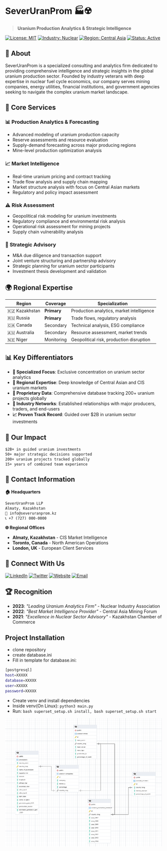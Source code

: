 # SeverUranProm 🏭☢️

> **Uranium Production Analytics & Strategic Intelligence**

[![License: MIT](https://img.shields.io/badge/License-MIT-yellow.svg)](https://opensource.org/licenses/MIT)
[![Industry: Nuclear](https://img.shields.io/badge/Industry-Nuclear-green.svg)](https://github.com/SeverUranProm)
[![Region: Central Asia](https://img.shields.io/badge/Region-Central%20Asia-blue.svg)](https://github.com/SeverUranProm)
[![Status: Active](https://img.shields.io/badge/Status-Active-brightgreen.svg)](https://github.com/SeverUranProm)

## 🎯 About

SeverUranProm is a specialized consulting and analytics firm dedicated to providing comprehensive intelligence and strategic insights in the global uranium production sector. Founded by industry veterans with deep expertise in nuclear fuel cycle economics, our company serves mining companies, energy utilities, financial institutions, and government agencies seeking to navigate the complex uranium market landscape.

## 🚀 Core Services

### 📊 Production Analytics & Forecasting
- Advanced modeling of uranium production capacity
- Reserve assessments and resource evaluation
- Supply-demand forecasting across major producing regions
- Mine-level production optimization analysis

### 📈 Market Intelligence
- Real-time uranium pricing and contract tracking
- Trade flow analysis and supply chain mapping
- Market structure analysis with focus on Central Asian markets
- Regulatory and policy impact assessment

### ⚠️ Risk Assessment
- Geopolitical risk modeling for uranium investments
- Regulatory compliance and environmental risk analysis
- Operational risk assessment for mining projects
- Supply chain vulnerability analysis

### 💼 Strategic Advisory
- M&A due diligence and transaction support
- Joint venture structuring and partnership advisory
- Strategic planning for uranium sector participants
- Investment thesis development and validation

## 🌍 Regional Expertise

| Region | Coverage | Specialization |
|--------|----------|----------------|
| 🇰🇿 Kazakhstan | **Primary** | Production analytics, market intelligence |
| 🇷🇺 Russia | **Primary** | Trade flows, regulatory analysis |
| 🇨🇦 Canada | Secondary | Technical analysis, ESG compliance |
| 🇦🇺 Australia | Secondary | Resource assessment, market trends |
| 🇳🇪 Niger | Monitoring | Geopolitical risk, production disruption |

## 📊 Key Differentiators

- **🎯 Specialized Focus**: Exclusive concentration on uranium sector analytics
- **📍 Regional Expertise**: Deep knowledge of Central Asian and CIS uranium markets
- **🔢 Proprietary Data**: Comprehensive database tracking 200+ uranium projects globally
- **🤝 Industry Networks**: Established relationships with major producers, traders, and end-users
- **📈 Proven Track Record**: Guided over $2B in uranium sector investments

## 🏢 Our Impact

```
$2B+ in guided uranium investments
50+ major strategic decisions supported
200+ uranium projects tracked globally
15+ years of combined team experience
```

## 📧 Contact Information

**🏠 Headquarters**
```
SeverUranProm LLP
Almaty, Kazakhstan
📧 info@severuranprom.kz
📞 +7 (727) 000-0000
```

**🌐 Regional Offices**
- **Almaty, Kazakhstan** - CIS Market Intelligence
- **Toronto, Canada** - North American Operations  
- **London, UK** - European Client Services

## 🤝 Connect With Us

[![LinkedIn](https://img.shields.io/badge/LinkedIn-SeverUranProm-blue?style=flat&logo=linkedin)](https://linkedin.com/company/severuranprom)
[![Twitter](https://img.shields.io/badge/Twitter-@SeverUranProm-1da1f2?style=flat&logo=twitter)](https://twitter.com/severuranprom)
[![Website](https://img.shields.io/badge/Website-severuranprom.com-orange?style=flat&logo=globe)](https://severuranprom.com)
[![Email](https://img.shields.io/badge/Email-info@severuranprom.kz-red?style=flat&logo=gmail)](mailto:info@severuranprom.kz)

## 🏆 Recognition

- **2023**: *"Leading Uranium Analytics Firm"* - Nuclear Industry Association
- **2022**: *"Best Market Intelligence Provider"* - Central Asia Mining Forum
- **2021**: *"Excellence in Nuclear Sector Advisory"* - Kazakhstan Chamber of Commerce

## Project Installation

- clone repository
- create database.ini
- Fill in template for database.ini:
```bash
[postgresql]
host=XXXXX
database=XXXXX
user=XXXXX
password=XXXXX
```
- Create venv and install dependencies
- Inside venv(On Linux): ```python3 main.py```
- Run: ```bash superset_setup.sh install, bash superset_setup.sh start```

![alt text](ERD.png)